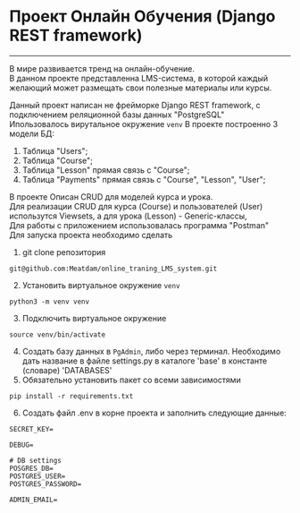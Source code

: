 # Проект Онлайн Обучения (Django REST framework)
________
В мире развивается тренд на онлайн-обучение.<br>
В данном проекте представленна LMS-система, в которой каждый желающий может размещать свои полезные материалы или курсы.


Данный проект написан не фрейморке Django REST framework, с подключением реляционной базы данных "PostgreSQL"<br>
Ипользовалось вирутальное окружение ```venv```
В  проекте построенно 3 модели БД:
1. Таблица "Users";
2. Таблица "Course";
3. Таблица "Lesson" прямая связь с "Course";
4. Таблица "Payments" прямая связь с "Course", "Lesson", "User";

В проекте Описан CRUD для моделей курса и урока.<br> 
Для реализации CRUD для курса (Course) и пользователей (User) использутся Viewsets, а для урока (Lesson) - Generic-классы, <br>
Для работы с приложением использовалась программа "Postman"<br>
Для запуска проекта необходимо сделать 
1. git clone репозитория
```
git@github.com:Meatdam/online_traning_LMS_system.git
```
2. Установить виртуальное окружение ```venv```
```
python3 -m venv venv
```
3. Подключить виртуальное окружение
```
source venv/bin/activate
```
4. Создать базу данных в ```PgAdmin```, либо через терминал. Необходимо дать название в файле settings.py в каталоге 'base' в константе (словаре) 'DATABASES'
5. Обязательно установить пакет со всеми зависимостями 
```
pip install -r requirements.txt
```
6. Создать файл .env в корне проекта и заполнить следующие данные:
```
SECRET_KEY=

DEBUG=

# DB settings
POSGRES_DB=
POSTGRES_USER=
POSTGRES_PASSWORD=

ADMIN_EMAIL=

```

